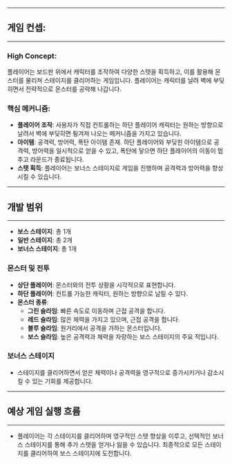 
********
## 게임 컨셉:
********
### High Concept:
플레이어는 보드판 위에서 캐릭터를 조작하여 다양한 스탯을 획득하고, 이를 활용해 몬스터를 물리쳐 스테이지를 클리어하는 게임입니다. 플레이어는 캐릭터를 날려 벽에 부딪히면서 전략적으로 몬스터를 공략해 나갑니다.

### 핵심 메커니즘:
- **플레이어 조작**: 사용자가 직접 컨트롤하는 하단 플레이어 캐릭터는 원하는 방향으로 날려서 벽에 부딪히면 튕겨져 나오는 메커니즘을 가지고 있습니다.
- **아이템**: 공격력, 방어력, 폭탄 아이템 존재.
하단 플레이어와 부딪힌 아이템으로 공격력, 방어력을 일시적으로 얻을 수 있고, 폭탄에 닿으면 하단 플레이어의 이동이 멈추고 라운드가 종료됩니다.
- **스탯 획득**: 플레이어는 보너스 스테이지로 게임을 진행하며 공격력과 방어력을 향상시킬 수 있습니다.
********
## 개발 범위
********
- **보스 스테이지**:   총 1개
- **일반 스테이지**:   총 2개
- **보너스 스테이지**: 총 1개

### 몬스터 및 전투
- **상단 플레이어**: 몬스터와의 전투 상황을 시각적으로 표현합니다.
- **하단 플레이어**: 컨트롤 가능한 캐릭터, 원하는 방향으로 날릴 수 있다.
- **몬스터 종류**:
  - **그린 슬라임**: 빠른 속도로 이동하며 근접 공격을 합니다.
  - **레드 슬라임**: 많은 체력을 가지고 있으며, 근접 공격을 합니다.
  - **블루 슬라임**: 원거리에서 공격을 가하는 몬스터입니다.
  - **보스 슬라임**: 높은 공격력과 체력을 자랑하는 보스 스테이지의 주요 적입니다.
### 보너스 스테이지
- 스테이지를 클리어하면서 얻은 체력이나 공격력을 영구적으로 증가시키거나 감소시킬 수 있는 기회를 제공합니다.

********
## 예상 게임 실행 흐름
********
- 플레이어는 각 스테이지를 클리어하며 영구적인 스탯 향상을 이루고, 선택적인 보너스 스테이지를 통해 추가 스탯을 얻거나 잃을 수 있습니다. 최종적으로 모든 스테이지를 클리어하여 보스 스테이지에 도전합니다.
